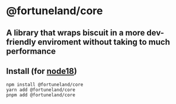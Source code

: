 # @fortuneland/core

## A library that wraps biscuit in a more dev-friendly enviroment without taking to much performance

## Install (for [node18](https://nodejs.org/en/download/))

```sh-session
npm install @fortuneland/core
yarn add @fortuneland/core
pnpm add @fortuneland/core
```
